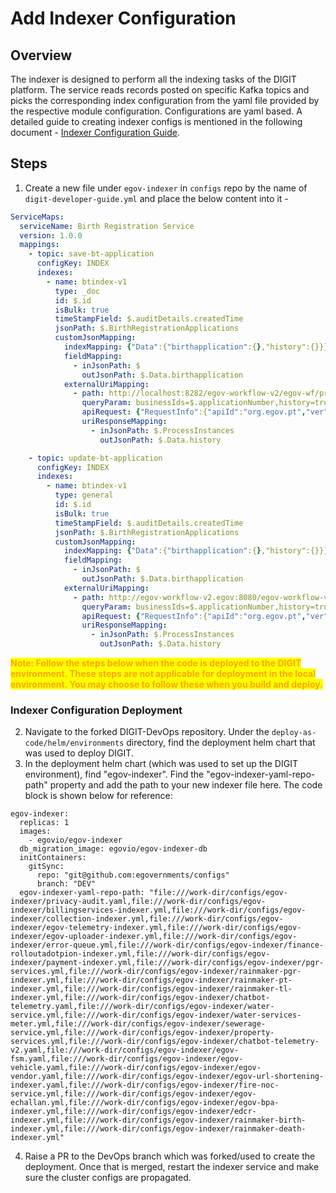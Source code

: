 # Add Indexer Configuration

## Overview

The indexer is designed to perform all the indexing tasks of the DIGIT platform. The service reads records posted on specific Kafka topics and picks the corresponding index configuration from the yaml file provided by the respective module configuration. Configurations are yaml based. A detailed guide to creating indexer configs is mentioned in the following document - [Indexer Configuration Guide](../../../../platform/api-specifications/indexer.md).

## Steps

1. Create a new file under `egov-indexer` in `configs` repo by the name of `digit-developer-guide.yml` and place the below content into it -

```yaml
ServiceMaps:
  serviceName: Birth Registration Service
  version: 1.0.0
  mappings:
    - topic: save-bt-application
      configKey: INDEX
      indexes:
        - name: btindex-v1
          type: _doc
          id: $.id
          isBulk: true
          timeStampField: $.auditDetails.createdTime
          jsonPath: $.BirthRegistrationApplications
          customJsonMapping:
            indexMapping: {"Data":{"birthapplication":{},"history":{}}}
            fieldMapping:
              - inJsonPath: $
                outJsonPath: $.Data.birthapplication
            externalUriMapping:
              - path: http://localhost:8282/egov-workflow-v2/egov-wf/process/_search
                queryParam: businessIds=$.applicationNumber,history=true,tenantId=$.tenantId
                apiRequest: {"RequestInfo":{"apiId":"org.egov.pt","ver":"1.0","ts":1502890899493,"action":"asd","did":"4354648646","key":"xyz","msgId":"654654","requesterId":"61","authToken":"d9994555-7656-4a67-ab3a-a952a0d4dfc8","userInfo":{"id":1,"uuid":"1fec8102-0e02-4d0a-b283-cd80d5dab067","type":"EMPLOYEE","tenantId":"pb.amritsar","roles":[{"name":"Employee","code":"EMPLOYEE","tenantId":"pb.amritsar"}]}}}
                uriResponseMapping:
                  - inJsonPath: $.ProcessInstances
                    outJsonPath: $.Data.history

    - topic: update-bt-application
      configKey: INDEX
      indexes:
        - name: btindex-v1
          type: general
          id: $.id
          isBulk: true
          timeStampField: $.auditDetails.createdTime
          jsonPath: $.BirthRegistrationApplications
          customJsonMapping:
            indexMapping: {"Data":{"birthapplication":{},"history":{}}}
            fieldMapping:
              - inJsonPath: $
                outJsonPath: $.Data.birthapplication
            externalUriMapping:
              - path: http://egov-workflow-v2.egov:8080/egov-workflow-v2/egov-wf/process/_search
                queryParam: businessIds=$.applicationNumber,history=true,tenantId=$.tenantId
                apiRequest: {"RequestInfo":{"apiId":"org.egov.pt","ver":"1.0","ts":1502890899493,"action":"asd","did":"4354648646","key":"xyz","msgId":"654654","requesterId":"61","authToken":"d9994555-7656-4a67-ab3a-a952a0d4dfc8","userInfo":{"id":1,"uuid":"1fec8102-0e02-4d0a-b283-cd80d5dab067","type":"EMPLOYEE","tenantId":"pb.amritsar","roles":[{"name":"Employee","code":"EMPLOYEE","tenantId":"pb.amritsar"}]}}}
                uriResponseMapping:
                  - inJsonPath: $.ProcessInstances
                    outJsonPath: $.Data.history
```

<mark style="color:orange;">**Note: Follow the steps below when the code is deployed to the DIGIT environment. These steps are not applicable for deployment in the local environment. You may choose to follow these when you build and deploy.**</mark>&#x20;

### Indexer Configuration Deployment

2. Navigate to the forked DIGIT-DevOps repository. Under the `deploy-as-code/helm/environments` directory, find the deployment helm chart that was used to deploy DIGIT. &#x20;
3. In the deployment helm chart (which was used to set up the DIGIT environment), find "egov-indexer". Find the "egov-indexer-yaml-repo-path" property and add the path to your new indexer file here. The code block is shown below for reference:

```
egov-indexer:
  replicas: 1
  images:
    - egovio/egov-indexer
  db_migration_image: egovio/egov-indexer-db
  initContainers:
    gitSync:
      repo: "git@github.com:egovernments/configs"
      branch: "DEV"
  egov-indexer-yaml-repo-path: "file:///work-dir/configs/egov-indexer/privacy-audit.yaml,file:///work-dir/configs/egov-indexer/billingservices-indexer.yml,file:///work-dir/configs/egov-indexer/collection-indexer.yml,file:///work-dir/configs/egov-indexer/egov-telemetry-indexer.yml,file:///work-dir/configs/egov-indexer/egov-uploader-indexer.yml,file:///work-dir/configs/egov-indexer/error-queue.yml,file:///work-dir/configs/egov-indexer/finance-rolloutadotpion-indexer.yml,file:///work-dir/configs/egov-indexer/payment-indexer.yml,file:///work-dir/configs/egov-indexer/pgr-services.yml,file:///work-dir/configs/egov-indexer/rainmaker-pgr-indexer.yml,file:///work-dir/configs/egov-indexer/rainmaker-pt-indexer.yml,file:///work-dir/configs/egov-indexer/rainmaker-tl-indexer.yml,file:///work-dir/configs/egov-indexer/chatbot-telemetry.yaml,file:///work-dir/configs/egov-indexer/water-service.yml,file:///work-dir/configs/egov-indexer/water-services-meter.yml,file:///work-dir/configs/egov-indexer/sewerage-service.yml,file:///work-dir/configs/egov-indexer/property-services.yml,file:///work-dir/configs/egov-indexer/chatbot-telemetry-v2.yaml,file:///work-dir/configs/egov-indexer/egov-fsm.yaml,file:///work-dir/configs/egov-indexer/egov-vehicle.yaml,file:///work-dir/configs/egov-indexer/egov-vendor.yaml,file:///work-dir/configs/egov-indexer/egov-url-shortening-indexer.yaml,file:///work-dir/configs/egov-indexer/fire-noc-service.yml,file:///work-dir/configs/egov-indexer/egov-echallan.yml,file:///work-dir/configs/egov-indexer/egov-bpa-indexer.yml,file:///work-dir/configs/egov-indexer/edcr-indexer.yml,file:///work-dir/configs/egov-indexer/rainmaker-birth-indexer.yml,file:///work-dir/configs/egov-indexer/rainmaker-death-indexer.yml"

```

4. Raise a PR to the DevOps branch which was forked/used to create the deployment. Once that is merged, restart the indexer service and make sure the cluster configs are propagated.
